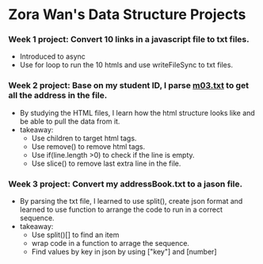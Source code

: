 # Zora Wan's Data Structure Projects

### Week 1 project: Convert 10 links in a javascript file to txt files.
  * Introduced to async
  * Use for loop to run the 10 htmls and use writeFileSync to txt files.

 ### Week 2 project: Base on my student ID, I parse [m03.txt](https://github.com/zorawan/DataStructures/blob/master/week1/data/m03.txt) to get all the address in the file.
  * By studying the HTML files, I learn how the html structure looks like and be able to pull the data from it.
  * takeaway:
    * Use children to target html tags.
    * Use remove() to remove html tags.
    * Use if(line.length >0) to check if the line is empty.
    * Use slice() to remove last extra line in the file.
     
### Week 3 project: Convert my addressBook.txt to a jason file.
  * By parsing the txt file, I learned to use split(), create json format and learned to use function to arrange the code to run in a correct sequence. 
  * takeaway:
    * Use split()[] to find an item
    * wrap code in a function to arrage the sequence.
    * Find values by key in json by using ["key"] and [number]
